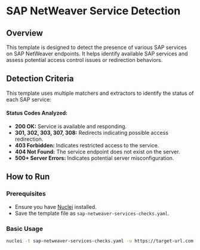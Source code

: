 # SAP NetWeaver Service Detection

## Overview
This template is designed to detect the presence of various SAP services on SAP NetWeaver endpoints. It helps identify available SAP services and assess potential access control issues or redirection behaviors.

## Detection Criteria
This template uses multiple matchers and extractors to identify the status of each SAP service:

#### Status Codes Analyzed:
- **200 OK:** Service is available and responding.
- **301, 302, 303, 307, 308:** Redirects indicating possible access redirection.
- **403 Forbidden:** Indicates restricted access to the service.
- **404 Not Found:** The service endpoint does not exist on the server.
- **500+ Server Errors:** Indicates potential server misconfiguration.

## How to Run

### Prerequisites
- Ensure you have [Nuclei](https://github.com/projectdiscovery/nuclei) installed.
- Save the template file as `sap-netweaver-services-checks.yaml`.

### Basic Usage
```bash
nuclei -t sap-netweaver-services-checks.yaml -u https://target-url.com
